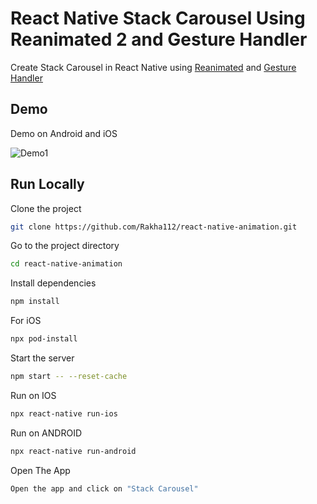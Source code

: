 # React Native Stack Carousel Using Reanimated 2 and Gesture Handler

Create Stack Carousel in React Native using [Reanimated](https://docs.swmansion.com/react-native-reanimated/docs) and [Gesture Handler](https://docs.swmansion.com/react-native-gesture-handler/docs/)

## Demo

Demo on Android and iOS

![Demo1](https://github.com/Rakha112/react-native-animation/blob/main/src/10-React-Native-Stack-Carousel/Demo.gif)

## Run Locally

Clone the project

```bash
git clone https://github.com/Rakha112/react-native-animation.git
```

Go to the project directory

```bash
cd react-native-animation
```

Install dependencies

```bash
npm install
```

For iOS

```bash
npx pod-install
```

Start the server

```bash
npm start -- --reset-cache
```

Run on IOS

```bash
npx react-native run-ios
```

Run on ANDROID

```bash
npx react-native run-android
```

Open The App

```bash
Open the app and click on "Stack Carousel"
```
